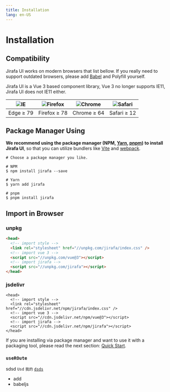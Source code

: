 ```yaml
---
title: Installation
lang: en-US
---
```


# Installation

## Compatibility

Jirafa UI works on modern browsers that list bellow. If you really need to support outdated browsers, please add [Babel](https://babeljs.io/) and Polyfill yourself.

Jirafa UI is a Vue 3 based component library, Vue 3 no longer supports IE11, Jirafa UI does not IE11 either.

| ![IE](https://cdn.jsdelivr.net/npm/@browser-logos/edge/edge_32x32.png) | ![Firefox](https://cdn.jsdelivr.net/npm/@browser-logos/firefox/firefox_32x32.png) | ![Chrome](https://cdn.jsdelivr.net/npm/@browser-logos/chrome/chrome_32x32.png) | ![Safari](https://cdn.jsdelivr.net/npm/@browser-logos/safari/safari_32x32.png) |
| :--------------------------------------------------------------------: | :-------------------------------------------------------------------------------: | :----------------------------------------------------------------------------: | :----------------------------------------------------------------------------: |
|                               Edge ≥ 79                                |                                   Firefox ≥ 78                                    |                                  Chrome ≥ 64                                   |                                  Safari ≥ 12                                   |

## Package Manager Using

**We recommend using the package manager (NPM, [Yarn](https://classic.yarnpkg.com/lang/en/), [pnpm](https://pnpm.io/)) to install Jirafa UI**,
so that you can utilize bundlers like [Vite](https://vitejs.dev) and
[webpack](https://webpack.js.org/).

```shell
# Choose a package manager you like.

# NPM
$ npm install jirafa --save

# Yarn
$ yarn add jirafa

# pnpm
$ pnpm install jirafa
```

## Import in Browser

### unpkg

```html
<head>
  <!-- import style -->
  <link rel="stylesheet" href="//unpkg.com/jirafa/index.css" />
  <!-- import vue 3 -->
  <script src="//unpkg.com/vue@3"></script>
  <!-- import jirafa -->
  <script src="//unpkg.com/jirafa"></script>
</head>
```

### jsdelivr

```html{3}
<head>
  <!-- import style -->
  <link rel="stylesheet" href="//cdn.jsdelivr.net/npm/jirafa/index.css" />
  <!-- import vue 3 -->
  <script src="//cdn.jsdelivr.net/npm/vue@3"></script>
  <!-- import jirafa -->
  <script src="//cdn.jsdelivr.net/npm/jirafa"></script>
</head>
```

If you are installing via package manager and want to use it with a packaging tool, please read the next section: [Quick Start](/en-US/guide/quickstart).

### `useROute`

sdsd `Usd` `我的` [`dsds`]()

- add
- babeljs
